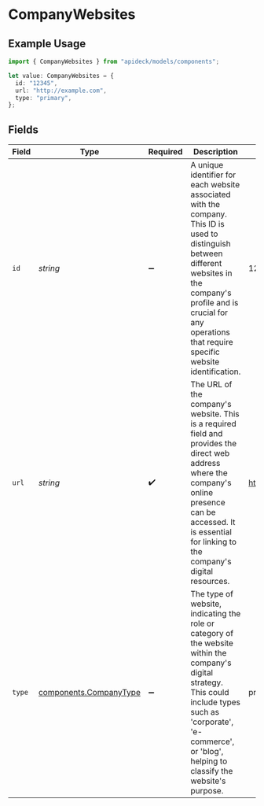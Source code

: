 # CompanyWebsites

## Example Usage

```typescript
import { CompanyWebsites } from "apideck/models/components";

let value: CompanyWebsites = {
  id: "12345",
  url: "http://example.com",
  type: "primary",
};
```

## Fields

| Field                                                                                                                                                                                                                                | Type                                                                                                                                                                                                                                 | Required                                                                                                                                                                                                                             | Description                                                                                                                                                                                                                          | Example                                                                                                                                                                                                                              |
| ------------------------------------------------------------------------------------------------------------------------------------------------------------------------------------------------------------------------------------ | ------------------------------------------------------------------------------------------------------------------------------------------------------------------------------------------------------------------------------------ | ------------------------------------------------------------------------------------------------------------------------------------------------------------------------------------------------------------------------------------ | ------------------------------------------------------------------------------------------------------------------------------------------------------------------------------------------------------------------------------------ | ------------------------------------------------------------------------------------------------------------------------------------------------------------------------------------------------------------------------------------ |
| `id`                                                                                                                                                                                                                                 | *string*                                                                                                                                                                                                                             | :heavy_minus_sign:                                                                                                                                                                                                                   | A unique identifier for each website associated with the company. This ID is used to distinguish between different websites in the company's profile and is crucial for any operations that require specific website identification. | 12345                                                                                                                                                                                                                                |
| `url`                                                                                                                                                                                                                                | *string*                                                                                                                                                                                                                             | :heavy_check_mark:                                                                                                                                                                                                                   | The URL of the company's website. This is a required field and provides the direct web address where the company's online presence can be accessed. It is essential for linking to the company's digital resources.                  | http://example.com                                                                                                                                                                                                                   |
| `type`                                                                                                                                                                                                                               | [components.CompanyType](../../models/components/companytype.md)                                                                                                                                                                     | :heavy_minus_sign:                                                                                                                                                                                                                   | The type of website, indicating the role or category of the website within the company's digital strategy. This could include types such as 'corporate', 'e-commerce', or 'blog', helping to classify the website's purpose.         | primary                                                                                                                                                                                                                              |